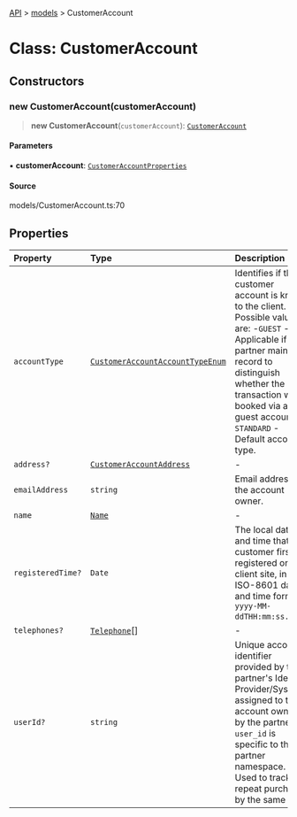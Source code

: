 [API](../../index.md) > [models](../index.md) > CustomerAccount

# Class: CustomerAccount

## Constructors

### new CustomerAccount(customerAccount)

> **new CustomerAccount**(`customerAccount`): [`CustomerAccount`](CustomerAccount.md)

#### Parameters

▪ **customerAccount**: [`CustomerAccountProperties`](../interfaces/CustomerAccountProperties.md)

#### Source

models/CustomerAccount.ts:70

## Properties

| Property | Type | Description | Source |
| :------ | :------ | :------ | :------ |
| `accountType` | [`CustomerAccountAccountTypeEnum`](../type-aliases/CustomerAccountAccountTypeEnum.md) | Identifies if the customer account is known to the client. Possible values are:  -`GUEST` - Applicable if the partner maintains record to distinguish whether the transaction was booked via a guest account.  -`STANDARD` - Default account type. | models/CustomerAccount.ts:43 |
| `address?` | [`CustomerAccountAddress`](CustomerAccountAddress.md) | - | models/CustomerAccount.ts:63 |
| `emailAddress` | `string` | Email address for the account owner. | models/CustomerAccount.ts:53 |
| `name` | [`Name`](Name.md) | - | models/CustomerAccount.ts:48 |
| `registeredTime?` | `Date` | The local date and time that the customer first registered on the client site, in ISO-8601 date and time format `yyyy-MM-ddTHH:mm:ss.SSSZ`. | models/CustomerAccount.ts:68 |
| `telephones?` | [`Telephone`](Telephone.md)[] | - | models/CustomerAccount.ts:58 |
| `userId?` | `string` | Unique account identifier provided by the partner\'s Identity Provider/System assigned to the account owner by the partner. `user_id` is specific to the partner namespace. Used to track repeat purchases by the same user. | models/CustomerAccount.ts:38 |
